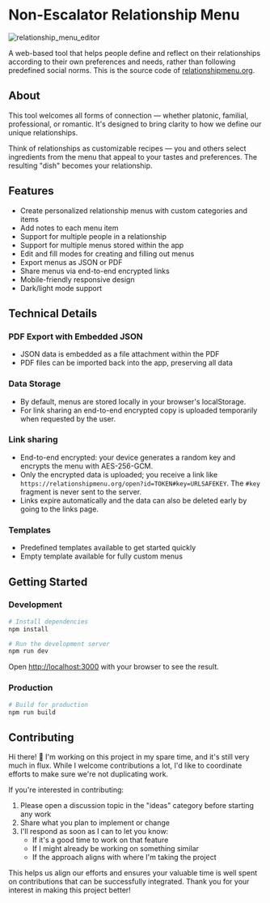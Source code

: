 # Non-Escalator Relationship Menu
![relationship_menu_editor](https://github.com/user-attachments/assets/e1264d90-e473-47f1-9f19-c11ce79924b1)


A web-based tool that helps people define and reflect on their relationships according to their own preferences and needs, rather than following predefined social norms.
This is the source code of [relationshipmenu.org](https://relationshipmenu.org).

## About

This tool welcomes all forms of connection — whether platonic, familial, professional, or romantic. It's designed to bring clarity to how we define our unique relationships.

Think of relationships as customizable recipes — you and others select ingredients from the menu that appeal to your tastes and preferences. The resulting "dish" becomes your relationship.

## Features

- Create personalized relationship menus with custom categories and items
- Add notes to each menu item
- Support for multiple people in a relationship
- Support for multiple menus stored within the app
- Edit and fill modes for creating and filling out menus
- Export menus as JSON or PDF
- Share menus via end-to-end encrypted links
- Mobile-friendly responsive design
- Dark/light mode support

## Technical Details

### PDF Export with Embedded JSON
- JSON data is embedded as a file attachment within the PDF
- PDF files can be imported back into the app, preserving all data

### Data Storage
- By default, menus are stored locally in your browser's localStorage.
- For link sharing an end-to-end encrypted copy is uploaded temporarily when requested by the user.

### Link sharing
- End-to-end encrypted: your device generates a random key and encrypts the menu with AES-256-GCM.
- Only the encrypted data is uploaded; you receive a link like `https://relationshipmenu.org/open?id=TOKEN#key=URLSAFEKEY`. The `#key` fragment is never sent to the server.
- Links expire automatically and the data can also be deleted early by going to the links page.

### Templates
- Predefined templates available to get started quickly
- Empty template available for fully custom menus

## Getting Started

### Development

```bash
# Install dependencies
npm install

# Run the development server
npm run dev
```

Open [http://localhost:3000](http://localhost:3000) with your browser to see the result.

### Production

```bash
# Build for production
npm run build
```

## Contributing

Hi there! 👋 I'm working on this project in my spare time, and it's still very much in flux. While I welcome contributions a lot, I'd like to coordinate efforts to make sure we're not duplicating work.

If you're interested in contributing:

1. Please open a discussion topic in the "ideas" category before starting any work
2. Share what you plan to implement or change
3. I'll respond as soon as I can to let you know:
   - If it's a good time to work on that feature
   - If I might already be working on something similar
   - If the approach aligns with where I'm taking the project

This helps us align our efforts and ensures your valuable time is well spent on contributions that can be successfully integrated. Thank you for your interest in making this project better!
